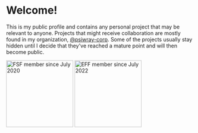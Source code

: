 # Welcome!

This is my public profile and contains any personal project that may
be relevant to anyone. Projects that might receive collaboration are
mostly found in my organization,
[@psiwray-corp](https://github.com/psiwray-corp).
Some of the projects usually stay hidden until I decide that they've
reached a mature point and will then become public.

<img src="https://static.fsf.org/nosvn/associate/crm/5003161.png" width="180" alt="FSF member since July 2020" />
<img src="https://www.eff.org/files/2021/12/20/member-badge-2022b.jpg" width="180" alt="EFF member since July 2022" />

